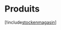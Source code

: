 # Produits

[!include[stockenmagasin](produits.stockenmagasin.autogen.md)]














































































